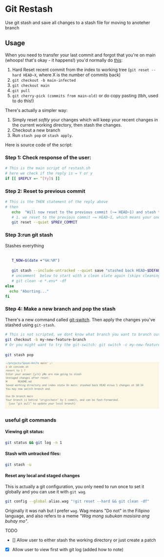 # Git Restash

Use git stash and save all changes to a stash file for moving to anoteher branch

## Usage

When you need to transfer your last  commit and forgot that you're on main (whoops! that's okay - it happens!) you'd normally do [this](https://stackoverflow.com/a/63693588): 

1. Hard Reset recent commit from the index to working tree (`git reset --hard HEAD~X`, where X is the number of commits back)
2. `git checkout -b main-infected`
3.  `git checkout main`
4.  `git pull`
5. `git cherry-pick (commits from main-old)` or do copy pasting (tbh, used to do this!)


There's actually a simpler way:
 
1. Simply reset *softly* your changes which will keep your recent changes in the current working directory, then stash the changes. 
2. Checkout a new branch
3. Run `stash pop` or `stash apply`.

Here is source code of the script:

### Step 1: Check response of the user:

```bash
# This is the main script of restash.sh
# here we check if the reply is = Y or y
if [[ $REPLY =~ ^[Yy]$ ]] 
```

### Step 2: Reset to previous commit

```bash
# This is the THEN statement of the reply above
# then
   echo  "Will now reset to the previous commit (~= HEAD~1) and stash the changes (into working dir)"  # (optional) move to a new line
   # 1. we reset to the previous commit ~= HEAD~1, which means your one last log commit
   git reset --quiet $PREV_COMMIT
```

### Step 3:run git stash

Stashes everything

```bash

   T_NOW=$(date +"%H:%M")

   git stash --include-untracked --quiet save "stashed back HEAD~$DEFAULT_PREV_NUM changes at $T_NOW \n\n\n" # TODO: Add include-untracked or -u to include unstashed files
   # uncomment  below to start with a clean slate again (skips cleaning .env files for laravel or other frameworks)
   # git clean -e *.env* -df
else 
  echo "Aborting..."   
fi
```

### Step 4: Make a new branch and pop the stash

There's a new command called [git-switch](https://git-scm.com/docs/git-switch). Then apply the changes you've stashed using `git-stash`. 
```bash
# This is not scripted, we dont know what branch you want to branch out to:
git checkout -b my-new-feature-branch 
# Or you might want to try the git-switch: git switch -c my-new-feature-branch

git stash pop
```



![Screen Shot](./screenshot.png)

### useful git commands

#### Viewing git status: 

```bash
git status && git log -n 1
```

#### Stash with untracked files:

```bash
git stash -u
```

#### Reset any local and staged changes

This is actually a git configuration, you only need to run once to set it globally and you can use it with `git wag`.

```bash
git config --global alias.wag "!git reset --hard && git clean -df"
```

Originally it was nah but I prefer `wag`. Wag means "Do not" in the Filipino language, and also refers to a meme *"Wag mong subukan masisira ang buhay mo"*.


TODO 
 - [] Allow user to either stash the working directory or just create a patch
 - [x] Allow user to view first with git log (added how to note)


